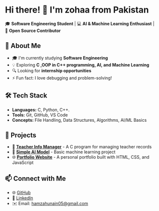 # Hi there! 👋 I'm zohaa from Pakistan

🎓 **Software Engineering Student** | 💻 **AI & Machine Learning Enthusiast** | 🚀 **Open Source Contributor**

## 🚀 About Me
- 🎓 I'm currently studying **Software Engineering**
- 💡 Exploring **C ,OOP in C++ programming, AI, and Machine Learning**
- 🔍 Looking for **internship opportunities**
- ⚡ Fun fact: I love debugging and problem-solving!

## 🛠️ Tech Stack
- **Languages:** C, Python, C++.
- **Tools:** Git, GitHub, VS Code
- **Concepts:** File Handling, Data Structures, Algorithms, AI/ML Basics

## 📌 Projects
- 📂 **[Teacher Info Manager](your-repo-link)** - A C program for managing teacher records
- 🤖 **[Simple AI Model](your-repo-link)** - Basic machine learning project
- 🌐 **[Portfolio Website](your-repo-link)** - A personal portfolio built with HTML, CSS, and JavaScript

## 📫 Connect with Me
- 🌐 [GitHub]()
- 💼 [LinkedIn](https://www.linkedin.com/in/zoha-khan-431bbb333?utm_source=share&utm_campaign=share_via&utm_content=profile&utm_medium=android_app)
- ✉️ Email: hamzahunain05@gmail.com
